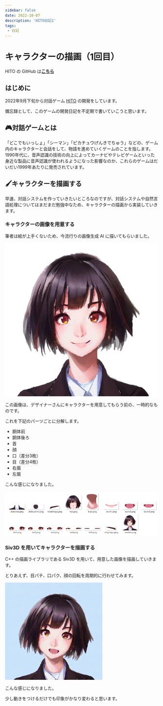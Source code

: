 ```yaml
---
sidebar: false
date: 2022-10-07
description: 'HITO日記1'
tags:
 - 日記
---
```


# キャラクターの描画（1回目）
HITO の GitHub は[**こちら**](https://github.com/guinpen98/HITO)

## はじめに
2022年9月下旬から対話ゲーム [HITO](https://github.com/guinpen98/HITO) の開発をしています。

備忘録として、このゲームの開発日記を不定期で書いていこうと思います。

## 🎮対話ゲームとは

「どこでもいっしょ」「シーマン」「ピカチュウげんきでちゅう」などの、ゲーム内のキャラクターと会話をして、物語を進めていくゲームのことを指します。
1990年代に、音声認識の技術の向上によってカーナビやテレビゲームといった身近な製品に音声認識が使われるようになった影響なのか、これらのゲームはだいだい1999年あたりに発売されています。

## 🖌キャラクターを描画する

早速、対話システムを作っていきたいところなのですが、対話システムや自然言語処理についてはまだまだ勉強中なため、キャラクターの描画から実装していきます。

### キャラクターの画像を用意する

筆者は絵が上手くないため、今流行りの画像生成 AI に描いてもらいました。

![写真](../.vuepress/public/imgs/articles/HITO-diary/1/1.png)

この画像は、デザイナーさんにキャラクターを用意してもらう前の、一時的なものです。

これを下記のパーツごとに分解します。

- 胴体前
- 胴体後ろ
- 首
- 顔
- 口（差分3枚）
- 目（差分4枚）
- 右眉
- 左眉

こんな感じになりました。

![画像](../.vuepress/public/imgs/articles/HITO-diary/1/2.png)

### Siv3D を用いてキャラクターを描画する

C++ の描画ライブラリである Siv3D を用いて、用意した画像を描画していきます。

とりあえず、目パチ、口パク、顔の回転を周期的に行わせてみます。

![gif](../.vuepress/public/imgs/articles/HITO-diary/1/3.gif)

こんな感じになりました。

少し動きをつけるだけでも印象がかなり変わると思います。